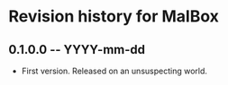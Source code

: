 # Revision history for MalBox

## 0.1.0.0  -- YYYY-mm-dd

* First version. Released on an unsuspecting world.
